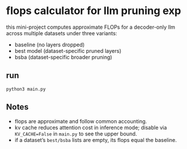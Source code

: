 # flops calculator for llm pruning exp

this mini-project computes approximate FLOPs for a decoder-only llm across multiple datasets under three variants:

- baseline (no layers dropped)
- best model (dataset-specific pruned layers)
- bsba (dataset-specific broader pruning)

## run

```
python3 main.py
```

## Notes

- flops are approximate and follow common accounting.
- kv cache reduces attention cost in inference mode; disable via `KV_CACHE=False` in `main.py` to see the upper bound.
- if a dataset’s `best/bsba` lists are empty, its flops equal the baseline.
